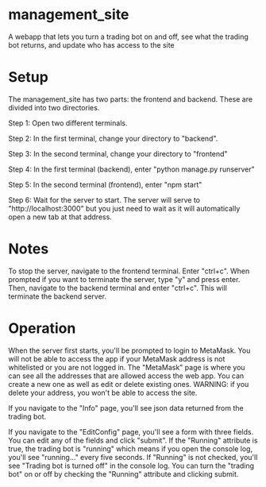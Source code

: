 # management_site
A webapp that lets you turn a trading bot on and off, see what the trading bot returns, and update who has access to the site

# Setup
The management_site has two parts: the frontend and backend. These are divided into two directories. 

Step 1:
Open two different terminals.

Step 2:
In the first terminal, change your directory to "backend". 

Step 3:
In the second terminal, change your directory to "frontend"

Step 4:
In the first terminal (backend), enter "python manage.py runserver"

Step 5:
In the second terminal (frontend), enter "npm start"

Step 6:
Wait for the server to start. The server will serve to "http://localhost:3000" but you just need to wait as it will automatically open a new tab at that address.

# Notes
To stop the server, navigate to the frontend terminal. Enter "ctrl+c". When prompted if you want to terminate the server, type "y" and press enter.
Then, navigate to the backend terminal and enter "ctrl+c". This will terminate the backend server.

# Operation
When the server first starts, you'll be prompted to login to MetaMask. You will not be able to access the app if your MetaMask address is not whitelisted or you are not logged in.
The "MetaMask" page is where you can see all the addresses that are allowed access the web app. You can create a new one as well as edit or delete existing ones.
WARNING: if you delete your address, you won't be able to access the site.

If you navigate to the "Info" page, you'll see json data returned from the trading bot.

If you navigate to the "EditConfig" page, you'll see a form with three fields. You can edit any of the fields and click "submit".
If the "Running" attribute is true, the trading bot is "running" which means if you open the console log, you'll see "running..." every five seconds. If "Running" is not checked, you'll see "Trading bot is turned off" in the console log.
You can turn the "trading bot" on or off by checking the "Running" attribute and clicking submit.

